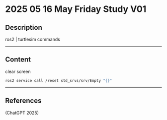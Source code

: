 # 2025 05 16 May Friday Study V01

## Description

ros2 | turtlesim commands

____

## Content

clear screen

```bash
ros2 service call /reset std_srvs/srv/Empty "{}"
```

____

## References

(ChatGPT 2025)

